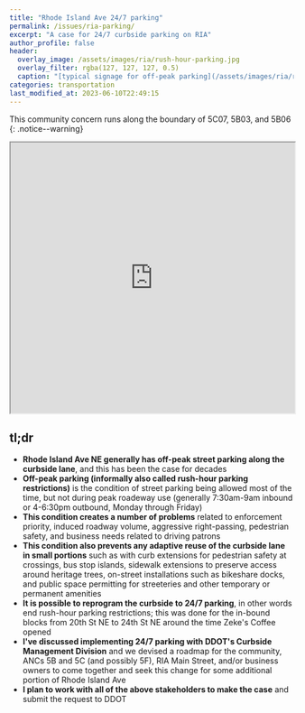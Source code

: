 ```yaml
---
title: "Rhode Island Ave 24/7 parking"
permalink: /issues/ria-parking/
excerpt: "A case for 24/7 curbside parking on RIA"
author_profile: false
header:
  overlay_image: /assets/images/ria/rush-hour-parking.jpg
  overlay_filter: rgba(127, 127, 127, 0.5)
  caption: "[typical signage for off-peak parking](/assets/images/ria/rush-hour-parking.jpg)"
categories: transportation
last_modified_at: 2023-06-10T22:49:15
---
```


This community concern runs along the boundary of 5C07, 5B03, and 5B06
{: .notice--warning}

<iframe src="https://www.google.com/maps/d/u/0/embed?mid=1aK4BShptY4Eb0_5pI9X60vibVW8LfCg&ehbc=2E312F" width="100%" height="480"></iframe>

## tl;dr
- **Rhode Island Ave NE generally has off-peak street parking along the curbside lane**, and this has been the case for decades
- **Off-peak parking (informally also called rush-hour parking restrictions)** is the condition of street parking being allowed most of the time, but not during peak roadeway use (generally 7:30am-9am inbound or 4-6:30pm outbound, Monday through Friday)
- **This condition creates a number of problems** related to enforcement priority, induced roadway volume, aggressive right-passing, pedestrian safety, and business needs related to driving patrons
- **This condition also prevents any adaptive reuse of the curbside lane in small portions** such as with curb extensions for pedestrian safety at crossings, bus stop islands, sidewalk extensions to preserve access around heritage trees, on-street installations such as bikeshare docks, and public space permitting for streeteries and other temporary or permanent amenities
- **It is possible to reprogram the curbside to 24/7 parking**, in other words end rush-hour parking restrictions; this was done for the in-bound blocks from 20th St NE to 24th St NE around the time Zeke's Coffee opened
- **I've discussed implementing 24/7 parking with DDOT's Curbside Management Division** and we devised a roadmap for the community, ANCs 5B and 5C (and possibly 5F), RIA Main Street, and/or business owners to come together and seek this change for some additional portion of Rhode Island Ave
- **I plan to work with all of the above stakeholders to make the case** and submit the request to DDOT

<!--{% include_relative repeat-content/rush-hour-parking.md %}-->